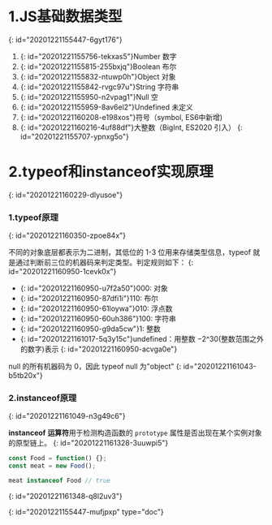 # 1.JS基础数据类型
{: id="20201221155447-6gyt176"}

1. {: id="20201221155756-tekxas5"}Number 数字
2. {: id="20201221155815-255bxjq"}Boolean 布尔
3. {: id="20201221155832-ntuwp0h"}Object 对象
4. {: id="20201221155842-rvgc97u"}String 字符串
5. {: id="20201221155950-n2vpag1"}Null	空
6. {: id="20201221155959-8av6el2"}Undefined 未定义
7. {: id="20201221160208-e198xos"}符号（symbol, ES6中新增)
8. {: id="20201221160216-4uf88df"}大整数（BigInt, ES2020 引入）
{: id="20201221155707-ypnxg5o"}

# 2.typeof和instanceof实现原理
{: id="20201221160229-dlyusoe"}

### 1.typeof原理
{: id="20201221160350-zpoe84x"}

不同的对象底层都表示为二进制，其低位的 1-3 位用来存储类型信息，typeof 就是通过判断前三位的机器码来判定类型。判定规则如下：
{: id="20201221160950-1cevk0x"}

* {: id="20201221160950-u7f2a50"}000: 对象
* {: id="20201221160950-87dfi1i"}110: 布尔
* {: id="20201221160950-61loywa"}010: 浮点数
* {: id="20201221160950-60uh386"}100: 字符串
* {: id="20201221160950-g9da5cw"}1: 整数
* {: id="20201221161017-5q3y15c"}undefined：用整数 −2^30(整数范围之外的数字)表示
{: id="20201221160950-acvga0e"}

null 的所有机器码为 0，因此 typeof null 为"object"
{: id="20201221161043-b5tb20x"}

### 2.instanceof原理
{: id="20201221161049-n3g49c6"}

**instanceof** **运算符**用于检测构造函数的 `prototype` 属性是否出现在某个实例对象的原型链上。
{: id="20201221161328-3uuwpi5"}

```javascript
const Food = function() {};
const meat = new Food();

meat instanceof Food // true
```
{: id="20201221161348-q8l2uv3"}


{: id="20201221155447-mufjpxp" type="doc"}
